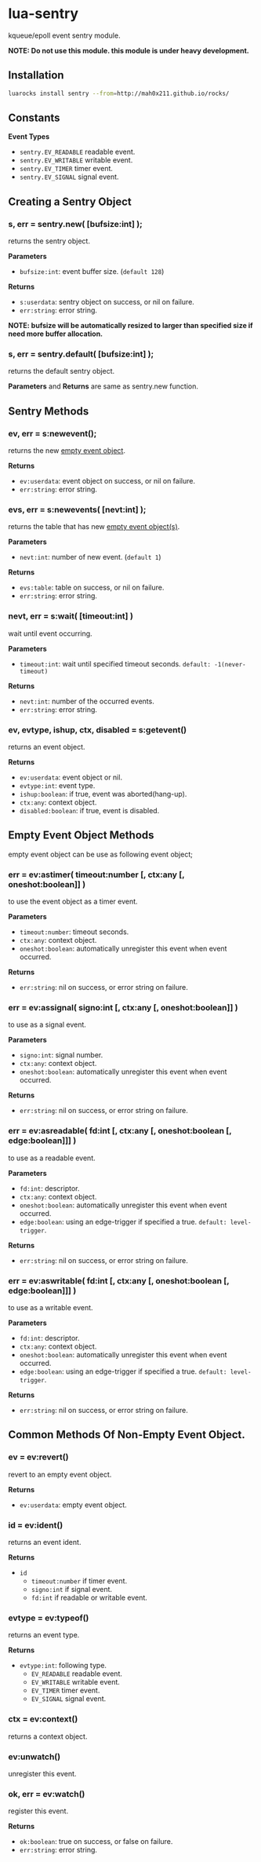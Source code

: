 lua-sentry
===

kqueue/epoll event sentry module.

**NOTE: Do not use this module. this module is under heavy development.**


## Installation

```sh
luarocks install sentry --from=http://mah0x211.github.io/rocks/
```

## Constants

**Event Types**

- `sentry.EV_READABLE` readable event.
- `sentry.EV_WRITABLE` writable event.
- `sentry.EV_TIMER` timer event.
- `sentry.EV_SIGNAL` signal event.


## Creating a Sentry Object

### s, err = sentry.new( [bufsize:int] );

returns the sentry object.


**Parameters**

- `bufsize:int`: event buffer size. (`default 128`)


**Returns**

- `s:userdata`: sentry object on success, or nil on failure.
- `err:string`: error string.


**NOTE: bufsize will be automatically resized to larger than specified size if need more buffer allocation.**


### s, err = sentry.default( [bufsize:int] );

returns the default sentry object.


**Parameters** and **Returns** are same as sentry.new function.


## Sentry Methods


### ev, err = s:newevent();

returns the new [empty event object](#empty-event-object-methods).

**Returns**

- `ev:userdata`: event object on success, or nil on failure.
- `err:string`: error string.


### evs, err = s:newevents( [nevt:int] );

returns the table that has new [empty event object(s)](#empty-event-object-methods).

**Parameters**

- `nevt:int`: number of new event. (`default 1`)

**Returns**

- `evs:table`: table on success, or nil on failure.
- `err:string`: error string.



### nevt, err = s:wait( [timeout:int] )

wait until event occurring.


**Parameters**

- `timeout:int`: wait until specified timeout seconds. `default: -1(never-timeout)`


**Returns**

- `nevt:int`: number of the occurred events.
- `err:string`: error string.


### ev, evtype, ishup, ctx, disabled = s:getevent()

returns an event object.


**Returns**

- `ev:userdata`: event object or nil.
- `evtype:int`: event type.
- `ishup:boolean`: if true, event was aborted(hang-up).
- `ctx:any`: context object.
- `disabled:boolean`: if true, event is disabled.


## Empty Event Object Methods

empty event object can be use as following event object;

### err = ev:astimer( timeout:number [, ctx:any [, oneshot:boolean]] )

to use the event object as a timer event.

**Parameters**

- `timeout:number`: timeout seconds.
- `ctx:any`: context object.
- `oneshot:boolean`: automatically unregister this event when event occurred.


**Returns**

- `err:string`: nil on success, or error string on failure.


### err = ev:assignal( signo:int [, ctx:any [, oneshot:boolean]] )

to use as a signal event.

**Parameters**

- `signo:int`: signal number.
- `ctx:any`: context object.
- `oneshot:boolean`: automatically unregister this event when event occurred.


**Returns**

- `err:string`: nil on success, or error string on failure.


### err = ev:asreadable( fd:int [, ctx:any [, oneshot:boolean [, edge:boolean]]] )

to use as a readable event.

**Parameters**

- `fd:int`: descriptor.
- `ctx:any`: context object.
- `oneshot:boolean`: automatically unregister this event when event occurred.
- `edge:boolean`: using an edge-trigger if specified a true. `default: level-trigger`.


**Returns**

- `err:string`: nil on success, or error string on failure.


### err = ev:aswritable( fd:int [, ctx:any [, oneshot:boolean [, edge:boolean]]] )

to use as a writable event.

**Parameters**

- `fd:int`: descriptor.
- `ctx:any`: context object.
- `oneshot:boolean`: automatically unregister this event when event occurred.
- `edge:boolean`: using an edge-trigger if specified a true. `default: level-trigger`.


**Returns**

- `err:string`: nil on success, or error string on failure.


## Common Methods Of Non-Empty Event Object.


### ev = ev:revert()

revert to an empty event object.

**Returns**

- `ev:userdata`: empty event object.


### id = ev:ident()

returns an event ident.


**Returns**

- `id`
    - `timeout:number` if timer event.
    - `signo:int` if signal event.
    - `fd:int` if readable or writable event.


### evtype = ev:typeof()

returns an event type.


**Returns**

- `evtype:int`: following type.
    - `EV_READABLE` readable event.
    - `EV_WRITABLE` writable event.
    - `EV_TIMER` timer event.
    - `EV_SIGNAL` signal event.


### ctx = ev:context()

returns a context object.


### ev:unwatch()

unregister this event.


### ok, err = ev:watch()

register this event.


**Returns**

- `ok:boolean`: true on success, or false on failure.
- `err:string`: error string.

